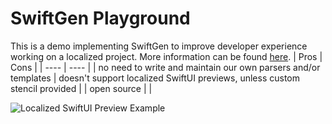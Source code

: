 # SwiftGen Playground

This is a demo implementing SwiftGen to improve developer experience working on a localized project.
More information can be found [here](https://github.com/SwiftGen/SwiftGen/blob/stable/Documentation/templates/strings/structured-swift5.md).
| Pros | Cons |
| ---- | ---- |
| no need to write and maintain our own parsers and/or templates | doesn't support localized SwiftUI previews, unless custom stencil provided |
|  open source | |

![Localized SwiftUI Preview Example](https://github.com/itsmathou/switgen-playground/blob/feature/swiftui-alternative/resources/preview_example.png?raw=true)